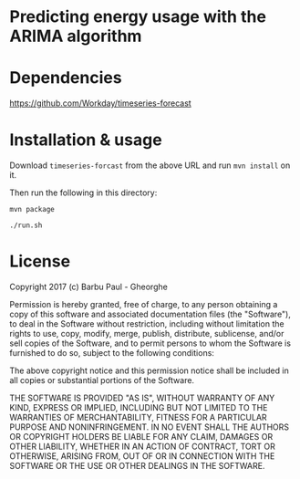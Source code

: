 Predicting energy usage with the ARIMA algorithm
================================================

Dependencies
============
https://github.com/Workday/timeseries-forecast


Installation & usage
====================

Download `timeseries-forcast` from the above URL and run `mvn install` on it.

Then run the following in this directory:

```
mvn package

./run.sh
```

License
=======
Copyright 2017 (c) Barbu Paul - Gheorghe

Permission is hereby granted, free of charge, to any person obtaining a copy of this software and associated documentation files (the "Software"), to deal in the Software without restriction, including without limitation the rights to use, copy, modify, merge, publish, distribute, sublicense, and/or sell copies of the Software, and to permit persons to whom the Software is furnished to do so, subject to the following conditions:

The above copyright notice and this permission notice shall be included in all copies or substantial portions of the Software.

THE SOFTWARE IS PROVIDED "AS IS", WITHOUT WARRANTY OF ANY KIND, EXPRESS OR IMPLIED, INCLUDING BUT NOT LIMITED TO THE WARRANTIES OF MERCHANTABILITY, FITNESS FOR A PARTICULAR PURPOSE AND NONINFRINGEMENT. IN NO EVENT SHALL THE AUTHORS OR COPYRIGHT HOLDERS BE LIABLE FOR ANY CLAIM, DAMAGES OR OTHER LIABILITY, WHETHER IN AN ACTION OF CONTRACT, TORT OR OTHERWISE, ARISING FROM, OUT OF OR IN CONNECTION WITH THE SOFTWARE OR THE USE OR OTHER DEALINGS IN THE SOFTWARE.